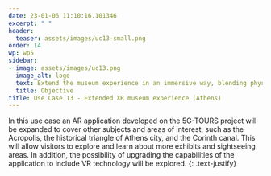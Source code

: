 ```yaml
---
date: 23-01-06 11:10:16.101346
excerpt: " "
header:
  teaser: assets/images/uc13-small.png
order: 14
wp: wp5
sidebar:
- image: assets/images/uc13.png
  image_alt: logo
  text: Extend the museum experience in an immersive way, blending physical and virtual elements to create a unique, interactive experience for visitors.
  title: Objective
title: Use Case 13 - Extended XR museum experience (Athens)
---
```


In this use case an AR application developed on the 5G-TOURS project will be expanded to cover other subjects and areas of interest, such as the Acropolis, the historical triangle of Athens city, and the Corinth canal. This will allow visitors to explore and learn about more exhibits and sightseeing areas. In addition, the possibility of upgrading the capabilities of the application to include VR technology will be explored.
{: .text-justify}
